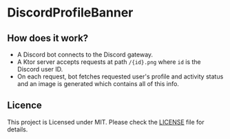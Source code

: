# DiscordProfileBanner

## How does it work?
- A Discord bot connects to the Discord gateway.
- A Ktor server accepts requests at path `/{id}.png` where `id` is the Discord user ID.
- On each request, bot fetches requested user's profile and activity status and an image is generated which contains all of this info.

## Licence
This project is Licensed under MIT. Please check the [LICENSE](https://github.com/quanta-kt/DiscordProfileBanner/blob/master/LICENSE) file for details.
